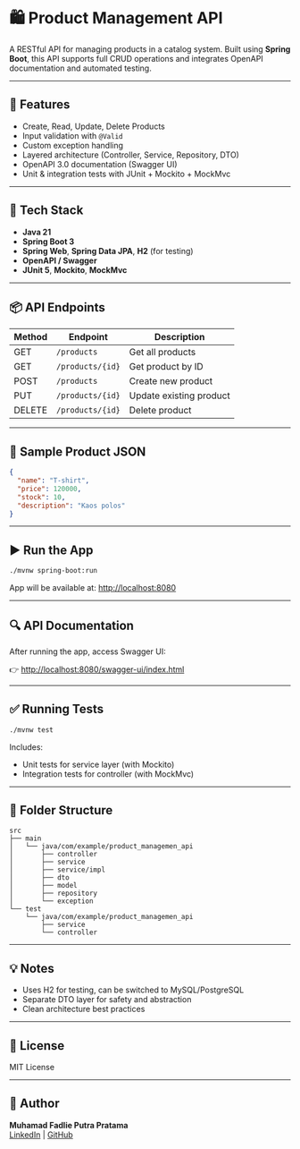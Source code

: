 # 🛍️ Product Management API

A RESTful API for managing products in a catalog system. Built using **Spring Boot**, this API supports full CRUD operations and integrates OpenAPI documentation and automated testing.

---

## 🚀 Features

- Create, Read, Update, Delete Products
- Input validation with `@Valid`
- Custom exception handling
- Layered architecture (Controller, Service, Repository, DTO)
- OpenAPI 3.0 documentation (Swagger UI)
- Unit & integration tests with JUnit + Mockito + MockMvc

---

## 🧱 Tech Stack

- **Java 21**
- **Spring Boot 3**
- **Spring Web**, **Spring Data JPA**, **H2** (for testing)
- **OpenAPI / Swagger**
- **JUnit 5**, **Mockito**, **MockMvc**

---

## 📦 API Endpoints

| Method | Endpoint        | Description             |
|--------|------------------|-------------------------|
| GET    | `/products`      | Get all products        |
| GET    | `/products/{id}` | Get product by ID       |
| POST   | `/products`      | Create new product      |
| PUT    | `/products/{id}` | Update existing product |
| DELETE | `/products/{id}` | Delete product          |

---

## 📄 Sample Product JSON

```json
{
  "name": "T-shirt",
  "price": 120000,
  "stock": 10,
  "description": "Kaos polos"
}
```

---

## ▶️ Run the App

```bash
./mvnw spring-boot:run
```

App will be available at: [http://localhost:8080](http://localhost:8080)

---

## 🔍 API Documentation

After running the app, access Swagger UI:

👉 [http://localhost:8080/swagger-ui/index.html](http://localhost:8080/swagger-ui/index.html)

---

## ✅ Running Tests

```bash
./mvnw test
```

Includes:
- Unit tests for service layer (with Mockito)
- Integration tests for controller (with MockMvc)

---

## 📁 Folder Structure

```
src
├── main
│   └── java/com/example/product_managemen_api
│       ├── controller
│       ├── service
│       ├── service/impl
│       ├── dto
│       ├── model
│       ├── repository
│       └── exception
└── test
    └── java/com/example/product_managemen_api
        ├── service
        └── controller
```

---

## 💡 Notes

- Uses H2 for testing, can be switched to MySQL/PostgreSQL
- Separate DTO layer for safety and abstraction
- Clean architecture best practices

---

## 📜 License

MIT License

---

## 🙌 Author

**Muhamad Fadlie Putra Pratama**  
[LinkedIn](https://linkedin.com/in/mfadlieputrap) | [GitHub](https://github.com/mfadlieputrap)
